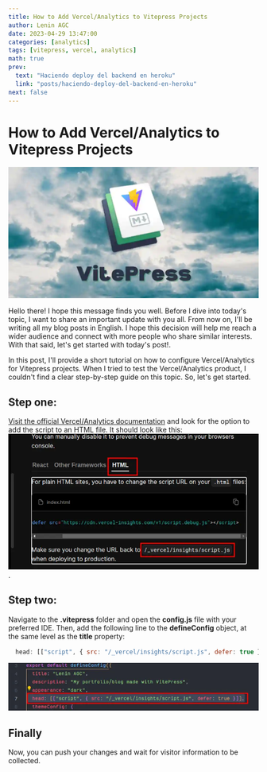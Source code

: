 ```yaml
---
title: How to Add Vercel/Analytics to Vitepress Projects
author: Lenin AGC
date: 2023-04-29 13:47:00
categories: [analytics]
tags: [vitepress, vercel, analytics]
math: true
prev:
  text: "Haciendo deploy del backend en heroku"
  link: "posts/haciendo-deploy-del-backend-en-heroku"
next: false
---
```

# How to Add Vercel/Analytics to Vitepress Projects
![vitepress logo with clouds](/assets/img_posts/post9_img0.webp)

Hello there! I hope this message finds you well. Before I dive into today's topic, I want to share an important update with you all. From now on, I'll be writing all my blog posts in English. I hope this decision will help me reach a wider audience and connect with more people who share similar interests. With that said, let's get started with today's post!.

In this post, I'll provide a short tutorial on how to configure Vercel/Analytics for Vitepress projects. When I tried to test the Vercel/Analytics product, I couldn't find a clear step-by-step guide on this topic. So, let's get started.

## Step one:
[Visit the official Vercel/Analytics documentation](https://vercel.com/docs/concepts/analytics/package) and look for the option to add the script to an HTML file. It should look like this: 
![verce documentation image example](/assets/img_posts/post9_img1.webp).

## Step two:
Navigate to the **.vitepress** folder and open the **config.js** file with your preferred IDE. Then, add the following line to the **defineConfig** object, at the same level as the **title** property:

```javascript
  head: [["script", { src: "/_vercel/insights/script.js", defer: true }]],
```
![configuration image example](/assets/img_posts/post9_img2.webp)

## Finally
Now, you can push your changes and wait for visitor information to be collected.